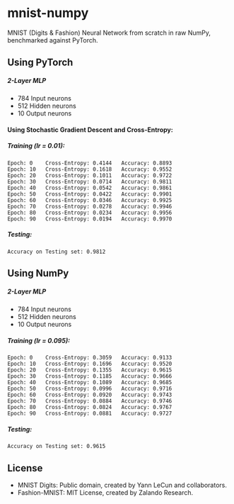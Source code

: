 # mnist-numpy
MNIST (Digits &amp; Fashion) Neural Network from scratch in raw NumPy, benchmarked against PyTorch.

## Using PyTorch

##### 2-Layer MLP
* 784 Input neurons
* 512 Hidden neurons
* 10 Output neurons

#### Using Stochastic Gradient Descent and Cross-Entropy:

##### Training (lr = 0.01):

```console
Epoch: 0	Cross-Entropy: 0.4144	Accuracy: 0.8893
Epoch: 10	Cross-Entropy: 0.1618	Accuracy: 0.9552
Epoch: 20	Cross-Entropy: 0.1011	Accuracy: 0.9722
Epoch: 30	Cross-Entropy: 0.0714	Accuracy: 0.9811
Epoch: 40	Cross-Entropy: 0.0542	Accuracy: 0.9861
Epoch: 50	Cross-Entropy: 0.0422	Accuracy: 0.9901
Epoch: 60	Cross-Entropy: 0.0346	Accuracy: 0.9925
Epoch: 70	Cross-Entropy: 0.0278	Accuracy: 0.9946
Epoch: 80	Cross-Entropy: 0.0234	Accuracy: 0.9956
Epoch: 90	Cross-Entropy: 0.0194	Accuracy: 0.9970
```

##### Testing:

```console
Accuracy on Testing set: 0.9812
```

## Using NumPy

##### 2-Layer MLP
* 784 Input neurons
* 512 Hidden neurons
* 10 Output neurons


##### Training (lr = 0.095):
```console
Epoch: 0	Cross-Entropy: 0.3059	Accuracy: 0.9133
Epoch: 10	Cross-Entropy: 0.1696	Accuracy: 0.9520
Epoch: 20	Cross-Entropy: 0.1355	Accuracy: 0.9615
Epoch: 30	Cross-Entropy: 0.1185	Accuracy: 0.9666
Epoch: 40	Cross-Entropy: 0.1089	Accuracy: 0.9685
Epoch: 50	Cross-Entropy: 0.0996	Accuracy: 0.9716
Epoch: 60	Cross-Entropy: 0.0920	Accuracy: 0.9743
Epoch: 70	Cross-Entropy: 0.0884	Accuracy: 0.9746
Epoch: 80	Cross-Entropy: 0.0824	Accuracy: 0.9767
Epoch: 90	Cross-Entropy: 0.0881	Accuracy: 0.9727
```

##### Testing:

```console
Accuracy on Testing set: 0.9615
```

## License
* MNIST Digits: Public domain, created by Yann LeCun and collaborators.
* Fashion-MNIST: MIT License, created by Zalando Research.